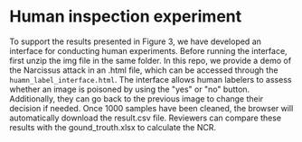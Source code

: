 # Human inspection experiment
To support the results presented in Figure 3, we have developed an interface for conducting human experiments. Before running the interface, first unzip the img file in the same folder. In this repo, we provide a demo of the Narcissus attack in an .html file, which can be accessed through the `huamn_label_interface.html`.  The interface allows human labelers to assess whether an image is poisoned by using the "yes" or "no" button. Additionally, they can go back to the previous image to change their decision if needed. Once 1000 samples have been cleaned, the browser will automatically download the result.csv file. Reviewers can compare these results with the gound_trouth.xlsx to calculate the NCR.